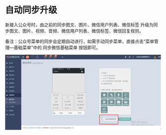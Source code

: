 # 自动同步升级

新接入公众号时，由之前的同步图文、图片、微信用户列表、微信标签 升级为同步图文、图片、视频、音频、微信用户列表、微信标签、微信回复规则。

备注：公众号菜单的同步会定期自动进行，如需手动同步菜单，直接点击“菜单管理—基础菜单”中的 同步微信基础菜单 按钮即可。

![](/assets/1533114428%281%29.jpg)

